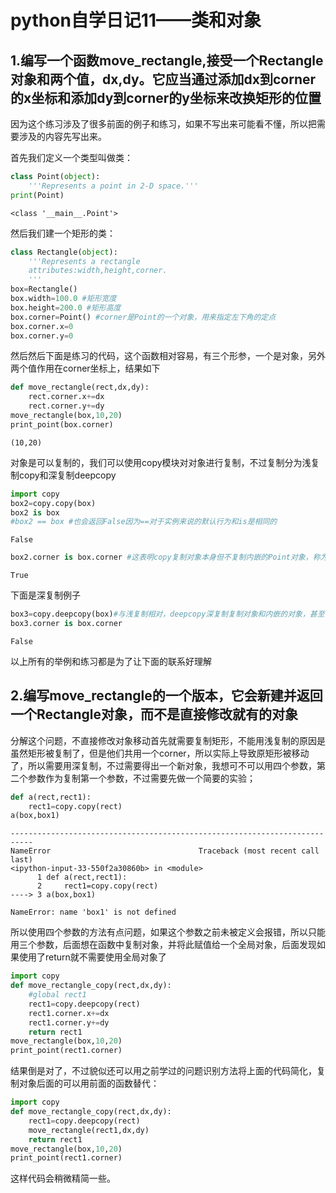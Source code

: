 # python自学日记11——类和对象

## 1.编写一个函数move_rectangle,接受一个Rectangle对象和两个值，dx,dy。它应当通过添加dx到corner的x坐标和添加dy到corner的y坐标来改换矩形的位置

因为这个练习涉及了很多前面的例子和练习，如果不写出来可能看不懂，所以把需要涉及的内容先写出来。

首先我们定义一个类型叫做类：

```python
class Point(object):
    '''Represents a point in 2-D space.'''
print(Point)
```

```
<class '__main__.Point'>
```

然后我们建一个矩形的类：

```python
class Rectangle(object):
    '''Represents a rectangle
    attributes:width,height,corner.
    '''
box=Rectangle()
box.width=100.0 #矩形宽度
box.height=200.0 #矩形高度
box.corner=Point() #corner是Point的一个对象，用来指定左下角的定点
box.corner.x=0
box.corner.y=0
```

然后然后下面是练习的代码，这个函数相对容易，有三个形参，一个是对象，另外两个值作用在corner坐标上，结果如下

```python
def move_rectangle(rect,dx,dy):
    rect.corner.x+=dx
    rect.corner.y+=dy
move_rectangle(box,10,20)
print_point(box.corner)
```

```
(10,20)
```



对象是可以复制的，我们可以使用copy模块对对象进行复制，不过复制分为浅复制copy和深复制deepcopy

```python
import copy
box2=copy.copy(box)
box2 is box
#box2 == box #也会返回False因为==对于实例来说的默认行为和is是相同的
```

```
False
```

```python
box2.corner is box.corner #这表明copy复制对象本身但不复制内嵌的Point对象，称为浅复制
```

```
True
```

下面是深复制例子

```python
box3=copy.deepcopy(box)#与浅复制相对，deepcopy深复制复制对象和内嵌的对象，甚至他们引用的对象以此类推，就是全复制了
box3.corner is box.corner 
```

```
False
```

以上所有的举例和练习都是为了让下面的联系好理解

## 2.编写move_rectangle的一个版本，它会新建并返回一个Rectangle对象，而不是直接修改就有的对象

分解这个问题，不直接修改对象移动首先就需要复制矩形，不能用浅复制的原因是虽然矩形被复制了，但是他们共用一个corner，所以实际上导致原矩形被移动了，所以需要用深复制，不过需要得出一个新对象，我想可不可以用四个参数，第二个参数作为复制第一个参数，不过需要先做一个简要的实验；

```python
def a(rect,rect1):
    rect1=copy.copy(rect)
a(box,box1)
```

```
---------------------------------------------------------------------------
NameError                                 Traceback (most recent call last)
<ipython-input-33-550f2a30860b> in <module>
      1 def a(rect,rect1):
      2     rect1=copy.copy(rect)
----> 3 a(box,box1)

NameError: name 'box1' is not defined
```

所以使用四个参数的方法有点问题，如果这个参数之前未被定义会报错，所以只能用三个参数，后面想在函数中复制对象，并将此赋值给一个全局对象，后面发现如果使用了return就不需要使用全局对象了

```python
import copy
def move_rectangle_copy(rect,dx,dy):
    #global rect1
    rect1=copy.deepcopy(rect)
    rect1.corner.x+=dx
    rect1.corner.y+=dy
    return rect1
move_rectangle(box,10,20)
print_point(rect1.corner)
```

结果倒是对了，不过貌似还可以用之前学过的问题识别方法将上面的代码简化，复制对象后面的可以用前面的函数替代：

```python
import copy
def move_rectangle_copy(rect,dx,dy):
    rect1=copy.deepcopy(rect)
    move_rectangle(rect1,dx,dy)
    return rect1
move_rectangle(box,10,20)
print_point(rect1.corner)
```

这样代码会稍微精简一些。